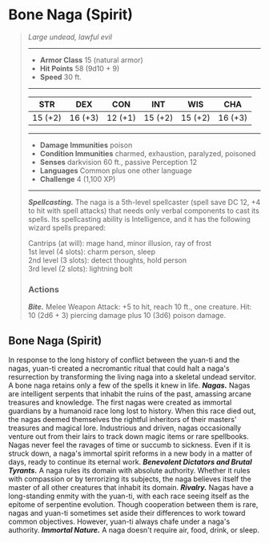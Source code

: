 # Bone Naga (Spirit)
>*Large undead, lawful evil*
>___
>- **Armor Class** 15 (natural armor)
>- **Hit Points** 58 (9d10 + 9)
>- **Speed** 30 ft.
>___
>|STR|DEX|CON|INT|WIS|CHA|
>|:---:|:---:|:---:|:---:|:---:|:---:|
>|15 (+2)|16 (+3)|12 (+1)|15 (+2)|15 (+2)|16 (+3)|
>___
>- **Damage Immunities** poison
>- **Condition Immunities** charmed, exhaustion, paralyzed, poisoned
>- **Senses** darkvision 60 ft., passive Perception 12
>- **Languages** Common plus one other language
>- **Challenge** 4 (1,100 XP)
>___
>***Spellcasting.*** The naga is a 5th-level spellcaster (spell save DC 12, +4 to hit with spell attacks) that needs only verbal components to cast its spells. Its spellcasting ability is Intelligence, and it has the following wizard spells prepared:  
>
>Cantrips (at will): mage hand, minor illusion, ray of frost  
>1st level (4 slots): charm person, sleep  
>2nd level (3 slots): detect thoughts, hold person  
>3rd level (2 slots): lightning bolt  
>
>### Actions
>***Bite.*** Melee Weapon Attack: +5 to hit, reach 10 ft., one creature. Hit: 10 (2d6 + 3) piercing damage plus 10 (3d6) poison damage.
## Bone Naga (Spirit)
In response to the long history of conflict between the yuan-ti and the nagas, yuan-ti created a necromantic ritual that could halt a naga's resurrection by transforming the living naga into a skeletal undead servitor. A bone naga retains only a few of the spells it knew in life.
***Nagas.*** Nagas are intelligent serpents that inhabit the ruins of the past, amassing arcane treasures and knowledge.
The first nagas were created as immortal guardians by a humanoid race long lost to history. When this race died out, the nagas deemed themselves the rightful inheritors of their masters' treasures and magical lore. Industrious and driven, nagas occasionally venture out from their lairs to track down magic items or rare spellbooks.
Nagas never feel the ravages of time or succumb to sickness. Even if it is struck down, a naga's immortal spirit reforms in a new body in a matter of days, ready to continue its eternal work.
***Benevolent Dictators and Brutal Tyrants.***  A naga rules its domain with absolute authority. Whether it rules with compassion or by terrorizing its subjects, the naga believes itself the master of all other creatures that inhabit its domain.
***Rivalry.***  Nagas have a long-standing enmity with the yuan-ti, with each race seeing itself as the epitome of serpentine evolution. Though cooperation between them is rare, nagas and yuan-ti sometimes set aside their differences to work toward common objectives. However, yuan-ti always chafe under a naga's authority.
***Immortal Nature.***  A naga doesn't require air, food, drink, or sleep.